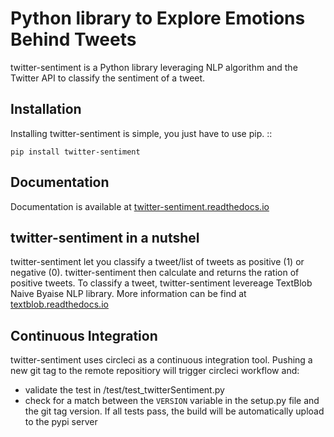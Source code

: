 Python library to Explore Emotions Behind Tweets
================================================

twitter-sentiment is a Python library leveraging NLP algorithm and the Twitter API to classify the sentiment of a tweet.

Installation 
------------ 
Installing twitter-sentiment is simple, you just have to use pip.
::

    pip install twitter-sentiment


Documentation
-------------  
Documentation is available at [twitter-sentiment.readthedocs.io](https://twitter-sentiment.readthedocs.io/en/latest/index.html)

twitter-sentiment in a nutshel  
------------------------------
twitter-sentiment let you classify a tweet/list of tweets as positive (1) or negative (0). twitter-sentiment then calculate and returns the ration of positive tweets. To classify a tweet, twitter-sentiment levereage TextBlob Naive Byaise NLP library. More information can be find at [textblob.readthedocs.io](https://textblob.readthedocs.io/en/dev/advanced_usage.html#sentiment-analyzers)

Continuous Integration
---------------------
twitter-sentiment uses circleci as a continuous integration tool. Pushing a new git tag to the remote repositiory will trigger circleci workflow and:
* validate the test in /test/test_twitterSentiment.py
* check for a match between the `VERSION` variable in the setup.py file and the git tag version. 
If all tests pass, the build will be automatically upload to the pypi server
